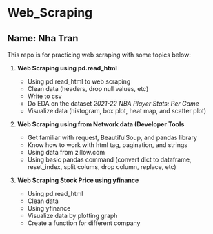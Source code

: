 # Web_Scraping
**Name: Nha Tran**
---

This repo is for practicing web scraping with some topics below: 

1. **Web Scraping using pd.read_html**
    - Using pd.read_html to web scraping
    - Clean data (headers, drop null values, etc)
    - Write to csv
    - Do EDA on the dataset *2021-22 NBA Player Stats: Per Game*
    - Visualize data (histogram, box plot, heat map, and scatter plot)

2. **Web Scraping using from Network data (Developer Tools**
    - Get familiar with request, BeautifulSoup, and pandas library
    - Know how to work with html tag, pagination, and strings
    - Using data from zillow.com
    - Using basic pandas command (convert dict to dataframe, reset_index, split colums, drop column, replace, etc)

3. **Web Scraping Stock Price using yfinance**
    - Using pd.read_html
    - Clean data
    - Using yfinance
    - Visualize data by plotting graph
    - Create a function for different company
